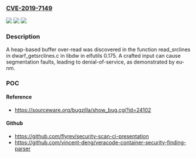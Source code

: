 ### [CVE-2019-7149](https://cve.mitre.org/cgi-bin/cvename.cgi?name=CVE-2019-7149)
![](https://img.shields.io/static/v1?label=Product&message=n%2Fa&color=blue)
![](https://img.shields.io/static/v1?label=Version&message=n%2Fa&color=blue)
![](https://img.shields.io/static/v1?label=Vulnerability&message=n%2Fa&color=brighgreen)

### Description

A heap-based buffer over-read was discovered in the function read_srclines in dwarf_getsrclines.c in libdw in elfutils 0.175. A crafted input can cause segmentation faults, leading to denial-of-service, as demonstrated by eu-nm.

### POC

#### Reference
- https://sourceware.org/bugzilla/show_bug.cgi?id=24102

#### Github
- https://github.com/flyrev/security-scan-ci-presentation
- https://github.com/vincent-deng/veracode-container-security-finding-parser

